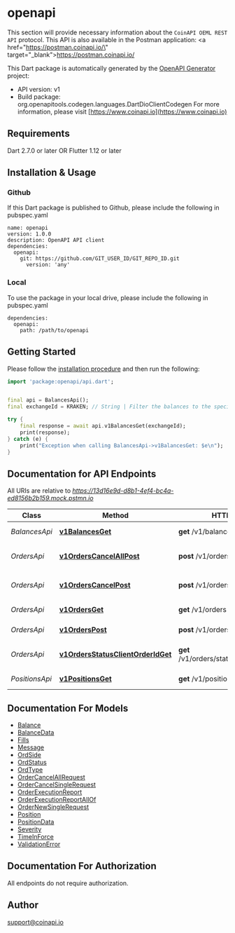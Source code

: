 # openapi
This section will provide necessary information about the `CoinAPI OEML REST API` protocol.
This API is also available in the Postman application: <a href=\"https://postman.coinapi.io/\" target=\"_blank\">https://postman.coinapi.io/</a>      


This Dart package is automatically generated by the [OpenAPI Generator](https://openapi-generator.tech) project:

- API version: v1
- Build package: org.openapitools.codegen.languages.DartDioClientCodegen
For more information, please visit [https://www.coinapi.io](https://www.coinapi.io)

## Requirements

Dart 2.7.0 or later OR Flutter 1.12 or later

## Installation & Usage

### Github
If this Dart package is published to Github, please include the following in pubspec.yaml
```
name: openapi
version: 1.0.0
description: OpenAPI API client
dependencies:
  openapi:
    git: https://github.com/GIT_USER_ID/GIT_REPO_ID.git
      version: 'any'
```

### Local
To use the package in your local drive, please include the following in pubspec.yaml
```
dependencies:
  openapi:
    path: /path/to/openapi
```

## Getting Started

Please follow the [installation procedure](#installation--usage) and then run the following:

```dart
import 'package:openapi/api.dart';


final api = BalancesApi();
final exchangeId = KRAKEN; // String | Filter the balances to the specific exchange.

try {
    final response = await api.v1BalancesGet(exchangeId);
    print(response);
} catch (e) {
    print("Exception when calling BalancesApi->v1BalancesGet: $e\n");
}

```

## Documentation for API Endpoints

All URIs are relative to *https://13d16e9d-d8b1-4ef4-bc4a-ed8156b2b159.mock.pstmn.io*

Class | Method | HTTP request | Description
------------ | ------------- | ------------- | -------------
*BalancesApi* | [**v1BalancesGet**](doc/BalancesApi.md#v1balancesget) | **get** /v1/balances | Get balances
*OrdersApi* | [**v1OrdersCancelAllPost**](doc/OrdersApi.md#v1orderscancelallpost) | **post** /v1/orders/cancel/all | Cancel all orders request
*OrdersApi* | [**v1OrdersCancelPost**](doc/OrdersApi.md#v1orderscancelpost) | **post** /v1/orders/cancel | Cancel order request
*OrdersApi* | [**v1OrdersGet**](doc/OrdersApi.md#v1ordersget) | **get** /v1/orders | Get open orders
*OrdersApi* | [**v1OrdersPost**](doc/OrdersApi.md#v1orderspost) | **post** /v1/orders | Send new order
*OrdersApi* | [**v1OrdersStatusClientOrderIdGet**](doc/OrdersApi.md#v1ordersstatusclientorderidget) | **get** /v1/orders/status/{client_order_id} | Get order execution report
*PositionsApi* | [**v1PositionsGet**](doc/PositionsApi.md#v1positionsget) | **get** /v1/positions | Get open positions


## Documentation For Models

 - [Balance](doc/Balance.md)
 - [BalanceData](doc/BalanceData.md)
 - [Fills](doc/Fills.md)
 - [Message](doc/Message.md)
 - [OrdSide](doc/OrdSide.md)
 - [OrdStatus](doc/OrdStatus.md)
 - [OrdType](doc/OrdType.md)
 - [OrderCancelAllRequest](doc/OrderCancelAllRequest.md)
 - [OrderCancelSingleRequest](doc/OrderCancelSingleRequest.md)
 - [OrderExecutionReport](doc/OrderExecutionReport.md)
 - [OrderExecutionReportAllOf](doc/OrderExecutionReportAllOf.md)
 - [OrderNewSingleRequest](doc/OrderNewSingleRequest.md)
 - [Position](doc/Position.md)
 - [PositionData](doc/PositionData.md)
 - [Severity](doc/Severity.md)
 - [TimeInForce](doc/TimeInForce.md)
 - [ValidationError](doc/ValidationError.md)


## Documentation For Authorization

 All endpoints do not require authorization.


## Author

support@coinapi.io


